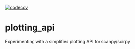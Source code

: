 [![codecov][codecov-badge]][codecov]

[codecov-badge]: https://codecov.io/github/scverse/plotting_api/graph/badge.svg?token=5M0TRA8YW6
[codecov]: https://codecov.io/github/scverse/plotting_api

# plotting_api

Experimenting with a simplified plotting API for scanpy/scirpy
